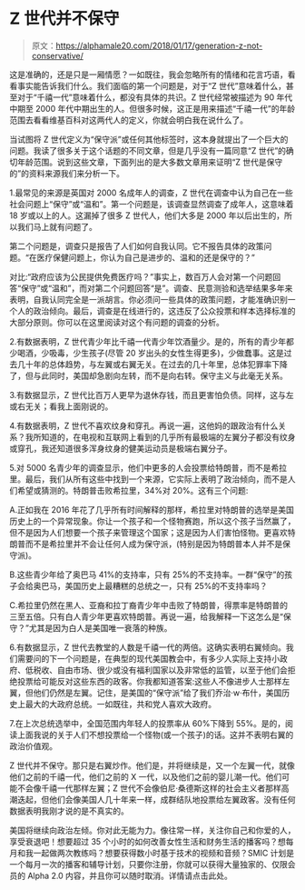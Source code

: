 # Z 世代并不保守

> 原文：<https://alphamale20.com/2018/01/17/generation-z-not-conservative/>

这是准确的，还是只是一厢情愿？一如既往，我会忽略所有的情绪和花言巧语，看看事实能告诉我们什么。我们面临的第一个问题是，对于“Z 世代”意味着什么，甚至对于“千禧一代”意味着什么，都没有具体的共识。Z 世代经常被描述为 90 年代中期至 2000 年代中期出生的人。但很多时候，这正是用来描述“千禧一代”的年龄范围去看看维基百科对这两代人的定义，你就会明白我在说什么了。

当试图将 Z 世代定义为“保守派”或任何其他标签时，这本身就提出了一个巨大的问题。我读了很多关于这个话题的不同文章，但是几乎没有一篇同意“Z 世代”的确切年龄范围。说到这些文章，下面列出的是大多数文章用来证明“Z 世代是保守的”的资料来源我们来分析一下。

1.最常见的来源是英国对 2000 名成年人的调查，Z 世代在调查中认为自己在一些社会问题上“保守”或“温和”。第一个问题是，该调查显然调查了成年人，这意味着 18 岁或以上的人。这漏掉了很多 Z 世代人，他们大多是 2000 年以后出生的，所以我们马上就有问题了。

第二个问题是，调查只是报告了人们如何自我认同。它不报告具体的政策问题。“在医疗保健问题上，你认为自己是进步的、温和的还是保守的？”

对比:“政府应该为公民提供免费医疗吗？”事实上，数百万人会对第一个问题回答“保守”或“温和”，而对第二个问题回答“是”。调查、民意测验和选举结果多年来表明，自我认同完全是一派胡言。你必须问一些具体的政策问题，才能准确识别一个人的政治倾向。最后，调查是在线进行的，这违反了公众投票和样本选择标准的大部分原则。你可以在这里阅读对这个有问题的调查的分析。

2.有数据表明，Z 世代青少年比千禧一代青少年饮酒量少。是的，所有的青少年都少喝酒，少吸毒，少生孩子(尽管 20 岁出头的女性生得更多)，少做蠢事。这是过去几十年的总体趋势，与左翼或右翼无关。在过去的几十年里，总体犯罪率下降了，但与此同时，美国却急剧向左转，而不是向右转。保守主义与此毫无关系。

3.有数据显示，Z 世代比百万人更早为退休存钱，而且更害怕负债。同样，这与左或右无关；看我上面刚说的。

4.有数据表明，Z 世代不喜欢纹身和穿孔。再说一遍，这他妈的跟政治有什么关系？我所知道的，在电视和互联网上看到的几乎所有最极端的左翼分子都没有纹身或穿孔，我还知道很多浑身纹身的健美运动员是极端右翼分子。

5.对 5000 名青少年的调查显示，他们中更多的人会投票给特朗普，而不是希拉里。最后，我们从所有这些中找到一个来源，它实际上表明了政治倾向，而不是人们希望或猜测的。特朗普击败希拉里，34%对 20%。这有三个问题:

A.正如我在 2016 年花了几乎所有时间解释的那样，希拉里对特朗普的选举是美国历史上的一个异常现象。你让一个孩子和一个怪物赛跑，所以这个孩子当然赢了，但不是因为人们想要一个孩子来管理这个国家；这是因为人们害怕怪物。更喜欢特朗普而不是希拉里并不会让任何人成为保守派，(特别是因为特朗普本人并不是保守派)。

B.这些青少年给了奥巴马 41%的支持率，只有 25%的不支持率。一群“保守”的孩子会给奥巴马，美国历史上最糟糕的总统之一，只有 25%的不支持率吗？

C.希拉里仍然在黑人、亚裔和拉丁裔青少年中击败了特朗普，得票率是特朗普的三至五倍。只有白人青少年更喜欢特朗普。再说一遍，给我解释一下这怎么是“保守？”尤其是因为白人是美国唯一衰落的种族。

6.有数据显示，Z 世代去教堂的人数是千禧一代的两倍。这确实表明右翼倾向。我们需要问的下一个问题是，在典型的现代美国教会中，有多少人实际上支持小政府、低税收、自由市场、很少或没有福利国家以及非常低的监管，以至于他们会拒绝投票给可能反对这些东西的政客。你我都知道答案:这些人不像进步人士那样左翼，但他们仍然是左翼。记住，是美国的“保守派”给了我们乔治·w·布什，美国历史上最大的大政府总统。一如既往，共和党人喜欢大政府。

7.在上次总统选举中，全国范围内年轻人的投票率从 60%下降到 55%。是的，阅读上面我说的关于人们不想投票给一个怪物(或一个孩子)的话。这并不表明右翼的政治价值观。

Z 世代并不保守。那只是右翼炒作。他们是，并将继续是，又一个左翼一代，就像他们之前的千禧一代，他们之前的 X 一代，以及他们之前的婴儿潮一代。他们可能不会像千禧一代那样左翼；Z 世代不会像伯尼·桑德斯这样的社会主义者那样高潮迭起，但他们会像美国人几十年来一样，成群结队地投票给左翼政客。没有任何数据表明我刚才说的是不真实的。

美国将继续向政治左倾。你对此无能为力。像往常一样，关注你自己和你爱的人，享受衰退吧！想要超过 35 个小时的如何改善女性生活和财务生活的播客吗？想每月和我一起做两次教练吗？想要获得数小时基于技术的视频和音频？SMIC 计划是一个每月一次的播客和辅导计划，只要你注册，你就可以获得大量独家的、仅限会员的 Alpha 2.0 内容，并且你可以随时取消。详情请点击此处。